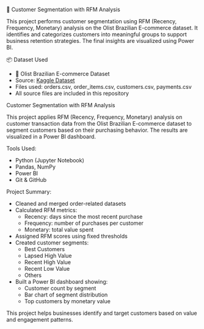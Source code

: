 🧠 Customer Segmentation with RFM Analysis

This project performs customer segmentation using RFM (Recency, Frequency, Monetary) analysis on the Olist Brazilian E-commerce dataset. It identifies and categorizes customers into meaningful groups to support business retention strategies. The final insights are visualized using Power BI.

📦 Dataset Used

- 📂 Olist Brazilian E-commerce Dataset  
- Source: [Kaggle Dataset](https://www.kaggle.com/datasets/olistbr/brazilian-ecommerce)
- Files used: orders.csv, order_items.csv, customers.csv, payments.csv
- All source files are included in this repository


Customer Segmentation with RFM Analysis

This project applies RFM (Recency, Frequency, Monetary) analysis on customer transaction data from the Olist Brazilian E-commerce dataset to segment customers based on their purchasing behavior. The results are visualized in a Power BI dashboard.

Tools Used:
- Python (Jupyter Notebook)
- Pandas, NumPy
- Power BI
- Git & GitHub

Project Summary:
- Cleaned and merged order-related datasets
- Calculated RFM metrics:
  - Recency: days since the most recent purchase
  - Frequency: number of purchases per customer
  - Monetary: total value spent
- Assigned RFM scores using fixed thresholds
- Created customer segments:
  - Best Customers
  - Lapsed High Value
  - Recent High Value
  - Recent Low Value
  - Others
- Built a Power BI dashboard showing:
  - Customer count by segment
  - Bar chart of segment distribution
  - Top customers by monetary value

This project helps businesses identify and target customers based on value and engagement patterns.
